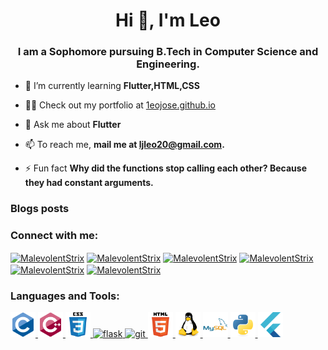 <h1 align="center">Hi 👋, I'm Leo</h1>
<h3 align="center">I am a Sophomore pursuing B.Tech in Computer Science and Engineering.</h3>

- 🌱 I’m currently learning **Flutter,HTML,CSS**

- 👨‍💻 Check out my portfolio at [1eojose.github.io](https://1eojose.github.io/)

- 💬 Ask me about **Flutter**

- 📫 To reach me, **mail me at [ljleo20@gmail.com](mailto:ljleo20@gmail.com).**

- ⚡ Fun fact **Why did the functions stop calling each other? Because they had constant arguments.**

### Blogs posts
<!-- BLOG-POST-LIST:START -->
<!-- BLOG-POST-LIST:END -->

<h3 align="left">Connect with me:</h3>
<p align="left">
<a href="https://dev.to/1eojose" target="blank"><img align="center" src="https://cdn.jsdelivr.net/npm/simple-icons@3.0.1/icons/dev-dot-to.svg" alt="MalevolentStrix" height="30" width="40" /></a>
<a href="https://twitter.com/LeoJose93464569" target="blank"><img align="center" src="https://cdn.jsdelivr.net/npm/simple-icons@3.0.1/icons/twitter.svg" alt="MalevolentStrix" height="30" width="40" /></a>
<a href="https://www.linkedin.com/in/leo-jose-31aa921b9/" target="blank"><img align="center" src="https://cdn.jsdelivr.net/npm/simple-icons@3.0.1/icons/linkedin.svg" alt="MalevolentStrix" height="30" width="40" /></a>
<a href="https://stackoverflow.com/users/14577818/leo-jose" target="blank"><img align="center" src="https://cdn.jsdelivr.net/npm/simple-icons@3.0.1/icons/stackoverflow.svg" alt="MalevolentStrix" height="30" width="40" /></a>
<a href="https://www.facebook.com/profile.php?id=100049177306601" target="blank"><img align="center" src="https://cdn.jsdelivr.net/npm/simple-icons@3.0.1/icons/facebook.svg" alt="MalevolentStrix" height="30" width="40" /></a>
<a href="https://www.instagram.com/1_e_0_/" target="blank"><img align="center" src="https://cdn.jsdelivr.net/npm/simple-icons@3.0.1/icons/instagram.svg" alt="MalevolentStrix" height="30" width="40" /></a>
</p>

<h3 align="left">Languages and Tools:</h3>
<p align="left"> <a href="https://www.cprogramming.com/" target="_blank"> <img src="https://raw.githubusercontent.com/devicons/devicon/master/icons/c/c-original.svg" alt="c" width="40" height="40"/> </a> <a href="https://www.w3schools.com/cpp/" target="_blank"> <img src="https://raw.githubusercontent.com/devicons/devicon/master/icons/cplusplus/cplusplus-original.svg" alt="cplusplus" width="40" height="40"/> </a> <a href="https://www.w3schools.com/css/" target="_blank"> <img src="https://raw.githubusercontent.com/devicons/devicon/master/icons/css3/css3-original-wordmark.svg" alt="css3" width="40" height="40"/> </a>  <a href="https://flask.palletsprojects.com/" target="_blank"> <img src="https://www.vectorlogo.zone/logos/pocoo_flask/pocoo_flask-icon.svg" alt="flask" width="40" height="40"/> </a> <a href="https://git-scm.com/" target="_blank"> <img src="https://www.vectorlogo.zone/logos/git-scm/git-scm-icon.svg" alt="git" width="40" height="40"/> </a> <a href="https://www.w3.org/html/" target="_blank"> <img src="https://raw.githubusercontent.com/devicons/devicon/master/icons/html5/html5-original-wordmark.svg" alt="html5" width="40" height="40"/> </a> <a href="https://www.linux.org/" target="_blank"> <img src="https://raw.githubusercontent.com/devicons/devicon/master/icons/linux/linux-original.svg" alt="linux" width="40" height="40"/> </a> <a href="https://www.mysql.com/" target="_blank"> <img src="https://raw.githubusercontent.com/devicons/devicon/master/icons/mysql/mysql-original-wordmark.svg" alt="mysql" width="40" height="40"/> </a> <a href="https://flutter.dev/?gclid=CjwKCAjwybyJBhBwEiwAvz4G71JufZESKxfkVwmOKrqbXSTnJQxwtf-PqLhObcJtJPP9X9Dps1frvBoCF2sQAvD_BwE&gclsrc=aw.ds" target="_blank"> <img src="https://raw.githubusercontent.com/devicons/devicon/master/icons/python/python-original.svg" alt="python" width="40" height="40"/> </a><a href="https://www.python.org" target="_blank"> <img src="https://raw.githubusercontent.com/devicons/devicon/master/icons/flutter/flutter-original.svg" alt="python" width="40" height="40"/> </a></p>


